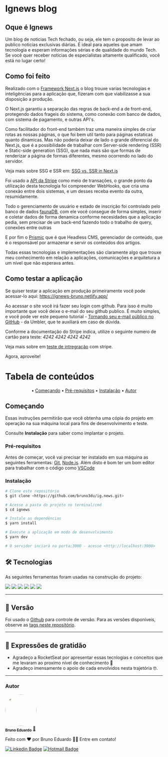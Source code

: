 # Ignews blog

## Oque é Ignews 

Um blog de noticias Tech fechado, ou seja, ele tem o proposito de levar ao publico noticias exclusivas diárias. 
É ideal para aqueles que amam tecnologia e esperam informações sérias e de qualidade do mundo Tech. Se você quer receber noticias de especialistas altamente qualificado, você está no lugar certo!

## Como foi feito

Realizado com o <a href="https://nextjs.org/">Framework Next.js</a> o blog trouxe varias tecnologias e inteligências para a aplicação que, fizeram com que viabilizasse a sua disposição a produção.

O Next.js garantiu a separação das regras de back-end a de front-end, protegendo dados frageis do sistema, como conexão com banco de dados, com sistema de pagamento, e outras API's.

Como facilitador do front-end também traz uma maneira simples de criar rotas as nossas páginas, o que foi bem util tanto para páginas estaticas quanto dinamicas.
Mas não poderia deixar de lado o grande diferencial do Next.js, que é a possibilidade de trabalhar com Server-side rendering (SSR) e Static-side generation (SSG), que nada mais são que formas de renderizar a página de formas diferentes, mesmo ocorrendo no lado do servidor.

Veja mais sobre SSG e SSR em: <a href="https://blog.logrocket.com/ssg-vs-ssr-in-next-js/">SSG vs. SSR in Next.js</a>

Foi usado a <a href="https://stripe.com/">API da Stripe</a> como meio de transações, o grande ponto da utilização desta tecnologia foi compreender WebHooks, que cria uma conexão entre dois sistemas, e um desses receba evento da outra, resumidamente.

Todo o gerenciamento de usuário e estado de inscrição foi controlado pelo banco de dados <a href="https://fauna.com/">faunaDB</a>, com ele você consegue de forma simples, inserir e coletar dados de forma denamica conforme necesidades que a aplicação pedia, sem precisar de um back-end fazendo todo o trabalho de query, conexões entre outras 

E por fim o <a href="">Prismic</a> que é que Headless CMS, gerenciador de conteúdo, que é o responsável por armazenar e servir os conteúdos dos artigos.

Todas essas tecnologias e implementações são claramente algo que trouxe meu conhecimento em relação a aplicações, comunicações e arquitetura a um nível que não esperava antes.

## Como testar a aplicação

Se quiser testar a aplicação em produção primeiramente você pode acessar-lo aqui:  https://ignews-bruno.netlify.app/

Ao acessar o site você irá fazer seu login com github. Para isso é muito importante que você deixe o e-mail do seu github publico. É muito simples, e você pode ver este pequeno tutorial - <a href="https://help.umbler.com/hc/pt-br/articles/360007180671-Tornando-seu-e-mail-p%C3%BAblico-no-GitHub#:~:text=O%20primeiro%20passo%20%C3%A9%20acessar,Keep%20my%20email%20address%20private">Tornando seu e-mail público no GitHub</a> - da Umbler, que te auxiliará em caso de dúvida.

Conforme a documentação do Stripe indica, utilize o seguinte numero de cartão para teste: *4242 4242 4242 4242*

Veja mais sobre em <a href="https://stripe.com/docs/testing">teste de intregração</a> com stripe.

Agora, aproveite!

Tabela de conteúdos
=================
<p align="center">
 • <a href="#começando">Começando</a>
 • <a href="#prerequisitos">Pré-requisitos</a>
 • <a href="#instalação">Instalação</a>
 • <a href="#autor">Autor</a>
</p>

## Começando

Essas instruções permitirão que você obtenha uma cópia do projeto em operação na sua máquina local para fins de desenvolvimento e teste.

Consulte **Instalação** para saber como implantar o projeto.

### Pré-requisitos

Antes de começar, você vai precisar ter instalado em sua máquina as seguintes ferramentas:
[Git](https://git-scm.com), [Node.js](https://nodejs.org/). 
Além disto é bom ter um bom editor para trabalhar com o código como [VSCode](https://code.visualstudio.com/)


### Instalação

```bash
# Clone este repositório
$ git clone <https://github.com/bruno3du/ig.news.git>

# Acesse a pasta do projeto no terminal/cmd
$ cd ignews

# Instale as dependências
$ yarn install

# Execute a aplicação em modo de desenvolvimento
$ yarn dev

# O servidor inciará na porta:3000 - acesse <http://localhost:3000>
```

## 🛠 Tecnologias

As seguintes ferramentas foram usadas na construção do projeto:

<div align="left">
<img src="https://img.shields.io/badge/React-20232A?style=for-the-badge&logo=react&logoColor=61DAFB" />
<img src="https://img.shields.io/badge/next.js-000000?style=for-the-badge&logo=nextdotjs&logoColor=white" />
<img src="https://img.shields.io/badge/TypeScript-007ACC?style=for-the-badge&logo=typescript&logoColor=white" /> 
<img src="https://img.shields.io/badge/JavaScript-323330?style=for-the-badge&logo=javascript&logoColor=F7DF1E" />
<img src="https://img.shields.io/badge/Stripe-626CD9?style=for-the-badge&logo=Stripe&logoColor=white" />
<img src="https://img.shields.io/badge/Prismic -%23484A7A.svg?&style=for-the-badge&logo=Prismic&logoColor=white" />
 
</div>

---
## 📌 Versão

Foi usado o [Github](https://github.com/) para controle de versão. Para as versões disponíveis, observe as [tags neste repositório](https://github.com/suas/tags/do/projeto). 

---
## 🎁 Expressões de gratidão

* Agradeço a RocketSeat por apresentar essas tecnlogias e conceitos que me levaram ao proximo nível de conhecimento 📢
* Agradeço imensamente o apoio de cada envolvidos nesta trajetória 🤓.

---
### Autor

<a href="https://github.com/bruno3du">
 <img style="border-radius: 50%;" src="https://avatars.githubusercontent.com/u/83365446?v=4" width="100px;" alt=""/>
 <br />
 <sub><b>Bruno Eduardo</b></sub></a> <a href="https://github.com/bruno3du" title="My Photo Profile">🚀</a>


Feito com ❤️ por Bruno Eduardo 👋🏽 Entre em contato!

[![Linkedin Badge](https://img.shields.io/badge/-LinkedIn-blue?style=flat-square&logo=linkedin&logoColor=white&link=https://www.linkedin.com/in/bruno-eduardo-alves/)](https://www.linkedin.com/in/bruno-eduardo-alves/)
[![Hotmail Badge](https://img.shields.io/badge/-bruno.3duardo@hotmail.com-0078D4?style=flat-square&logo=microsoft-outlook&logoColor=white&link=mailto:bruno.3duardo@hotmail.com)](mailto:bruno.3duardo@hotmail.com)
